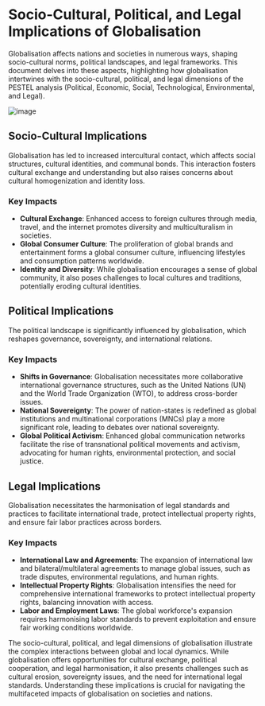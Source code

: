 # Socio-Cultural, Political, and Legal Implications of Globalisation

Globalisation affects nations and societies in numerous ways, shaping socio-cultural norms, political landscapes, and legal frameworks. This document delves into these aspects, highlighting how globalisation intertwines with the socio-cultural, political, and legal dimensions of the PESTEL analysis (Political, Economic, Social, Technological, Environmental, and Legal).

![image](https://github.com/Collegehive/Notes/assets/159722383/0d21f5d4-5e1f-49ce-b21b-b00797b73384)


## Socio-Cultural Implications



Globalisation has led to increased intercultural contact, which affects social structures, cultural identities, and communal bonds. This interaction fosters cultural exchange and understanding but also raises concerns about cultural homogenization and identity loss.

### Key Impacts

- **Cultural Exchange**: Enhanced access to foreign cultures through media, travel, and the internet promotes diversity and multiculturalism in societies.
- **Global Consumer Culture**: The proliferation of global brands and entertainment forms a global consumer culture, influencing lifestyles and consumption patterns worldwide.
- **Identity and Diversity**: While globalisation encourages a sense of global community, it also poses challenges to local cultures and traditions, potentially eroding cultural identities.

## Political Implications


The political landscape is significantly influenced by globalisation, which reshapes governance, sovereignty, and international relations.

### Key Impacts

- **Shifts in Governance**: Globalisation necessitates more collaborative international governance structures, such as the United Nations (UN) and the World Trade Organization (WTO), to address cross-border issues.
- **National Sovereignty**: The power of nation-states is redefined as global institutions and multinational corporations (MNCs) play a more significant role, leading to debates over national sovereignty.
- **Global Political Activism**: Enhanced global communication networks facilitate the rise of transnational political movements and activism, advocating for human rights, environmental protection, and social justice.

## Legal Implications



Globalisation necessitates the harmonisation of legal standards and practices to facilitate international trade, protect intellectual property rights, and ensure fair labor practices across borders.

### Key Impacts

- **International Law and Agreements**: The expansion of international law and bilateral/multilateral agreements to manage global issues, such as trade disputes, environmental regulations, and human rights.
- **Intellectual Property Rights**: Globalisation intensifies the need for comprehensive international frameworks to protect intellectual property rights, balancing innovation with access.
- **Labor and Employment Laws**: The global workforce's expansion requires harmonising labor standards to prevent exploitation and ensure fair working conditions worldwide.


The socio-cultural, political, and legal dimensions of globalisation illustrate the complex interactions between global and local dynamics. While globalisation offers opportunities for cultural exchange, political cooperation, and legal harmonisation, it also presents challenges such as cultural erosion, sovereignty issues, and the need for international legal standards. Understanding these implications is crucial for navigating the multifaceted impacts of globalisation on societies and nations.
